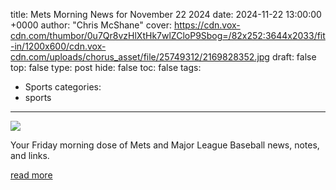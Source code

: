 title: Mets Morning News for November 22 2024
date: 2024-11-22 13:00:00 +0000
author: "Chris McShane"
cover: https://cdn.vox-cdn.com/thumbor/0u7Qr8vzHlXtHk7wlZCloP9Sbog=/82x252:3644x2033/fit-in/1200x600/cdn.vox-cdn.com/uploads/chorus_asset/file/25749312/2169828352.jpg
draft: false
top: false
type: post
hide: false
toc: false
tags:
  - Sports
categories:
  - sports
---

![](https://cdn.vox-cdn.com/thumbor/0u7Qr8vzHlXtHk7wlZCloP9Sbog=/82x252:3644x2033/fit-in/1200x600/cdn.vox-cdn.com/uploads/chorus_asset/file/25749312/2169828352.jpg)

Your Friday morning dose of Mets and Major League Baseball news, notes, and links.

[read more](https://www.amazinavenue.com/2024/11/22/24302861/mets-news-soto-rumors-lindor-nl-mvp-meneses-sign-new-york)
